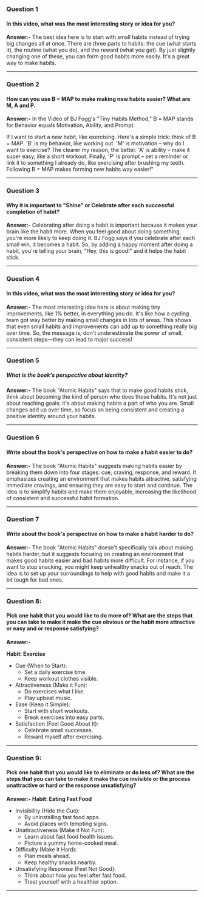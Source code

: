 ### Question 1
#### In this video, what was the most interesting story or idea for you?

**Answer:-** The best idea here is to start with small habits instead of trying big changes all at once. There are three parts to habits: the cue (what starts it), the routine (what you do), and the reward (what you get). By just slightly changing one of these, you can form good habits more easily. It's a great way to make habits.
<hr>

### Question 2
#### How can you use B = MAP to make making new habits easier? What are M, A and P.

**Answer:-** In the Video of BJ Fogg's "Tiny Habits Method," B = MAP stands for Behavior equals Motivation, Ability, and Prompt. 

 If I want to start a new habit, like exercising. Here's a simple trick: think of B = MAP. 'B' is my behavior, like working out. 'M' is motivation – why do I want to exercise? The clearer my reason, the better. 'A' is ability – make it super easy, like a short workout. Finally, 'P' is prompt – set a reminder or link it to something I already do, like exercising after brushing my teeth. Following B = MAP makes forming new habits way easier!"
<hr>

### Question 3
#### Why it is important to "Shine" or Celebrate after each successful completion of habit?
**Answer:-** Celebrating after doing a habit is important because it makes your brain like the habit more. When you feel good about doing something, you're more likely to keep doing it. BJ Fogg says if you celebrate after each small win, it becomes a habit. So, by adding a happy moment after doing a habit, you're telling your brain, "Hey, this is good!" and it helps the habit stick.
<hr>

### Question 4
#### In this video, what was the most interesting story or idea for you?

**Answer:-** The most interesting idea here is about making tiny improvements, like 1% better, in everything you do. It's like how a cycling team got way better by making small changes in lots of areas. This shows that even small habits and improvements can add up to something really big over time. So, the message is, don't underestimate the power of small, consistent steps—they can lead to major success!
<hr>

### Question 5
##### What is the book's perspective about Identity?
**Answer:-** The book "Atomic Habits" says that to make good habits stick, think about becoming the kind of person who does those habits. It's not just about reaching goals; it's about making habits a part of who you are. Small changes add up over time, so focus on being consistent and creating a positive identity around your habits.
<hr>

### Question 6
#### Write about the book's perspective on how to make a habit easier to do?
**Answer:-** The book "Atomic Habits" suggests making habits easier by breaking them down into four stages: cue, craving, response, and reward. It emphasizes creating an environment that makes habits attractive, satisfying immediate cravings, and ensuring they are easy to start and continue. The idea is to simplify habits and make them enjoyable, increasing the likelihood of consistent and successful habit formation.
<hr>

### Question 7
#### Write about the book's perspective on how to make a habit harder to do?
**Answer:-** The book "Atomic Habits" doesn't specifically talk about making habits harder, but it suggests focusing on creating an environment that makes good habits easier and bad habits more difficult. For instance, if you want to stop snacking, you might keep unhealthy snacks out of reach. The idea is to set up your surroundings to help with good habits and make it a bit tough for bad ones.
<hr>

### Question 8:
#### Pick one habit that you would like to do more of? What are the steps that you can take to make it make the cue obvious or the habit more attractive or easy and or response satisfying?
**Answer:-**

**Habit: Exercise**
- Cue (When to Start):
    - Set a daily exercise time.
    - Keep workout clothes visible.
- Attractiveness (Make it Fun):
    - Do exercises what I like.
    - Play upbeat music.
- Ease (Keep it Simple):
    - Start with short workouts.
    - Break exercises into easy parts.
- Satisfaction (Feel Good About It):
    - Celebrate small successes.
    - Reward myself after exercising.
<hr>

### Question 9:
#### Pick one habit that you would like to eliminate or do less of? What are the steps that you can take to make it make the cue invisible or the process unattractive or hard or the response unsatisfying?

**Answer:-**
**Habit: Eating Fast Food**
- Invisibility (Hide the Cue):
    - By uninstalling fast food apps.
    - Avoid places with tempting signs.
- Unattractiveness (Make it Not Fun):
    - Learn about fast food health issues.
    - Picture a yummy home-cooked meal.
- Difficulty (Make it Hard):
    - Plan meals ahead. 
    - Keep healthy snacks nearby.
- Unsatisfying Response (Feel Not Good):
    - Think about how you feel after fast food.
    - Treat yourself with a healthier option.
<hr>